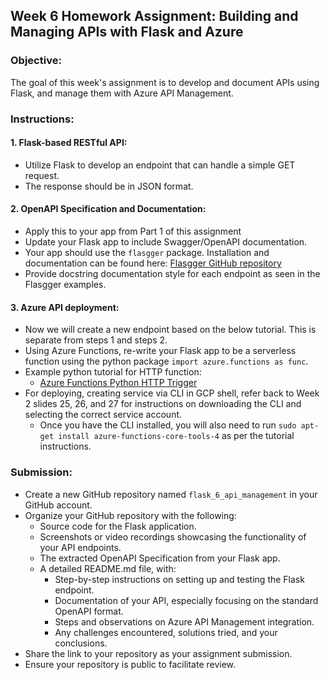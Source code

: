 ## **Week 6 Homework Assignment: Building and Managing APIs with Flask and Azure**

### **Objective**:
The goal of this week's assignment is to develop and document APIs using Flask, and manage them with Azure API Management.

### **Instructions**:

#### **1. Flask-based RESTful API**:
- Utilize Flask to develop an endpoint that can handle a simple GET request.
- The response should be in JSON format.

#### **2. OpenAPI Specification and Documentation**:
- Apply this to your app from Part 1 of this assignment 
- Update your Flask app to include Swagger/OpenAPI documentation.
- Your app should use the `flasgger` package. Installation and documentation can be found here: [Flasgger GitHub repository](https://github.com/flasgger/flasgger) 
- Provide docstring documentation style for each endpoint as seen in the Flasgger examples.

#### **3. Azure API deployment**: 
- Now we will create a new endpoint based on the below tutorial. This is separate from steps 1 and steps 2.
- Using Azure Functions, re-write your Flask app to be a serverless function using the python package `import azure.functions as func`.
- Example python tutorial for HTTP function: 
    - [Azure Functions Python HTTP Trigger](https://learn.microsoft.com/en-us/azure/azure-functions/create-first-function-cli-python?tabs=macos%2Cbash%2Cazure-cli&pivots=python-mode-decorators) 
- For deploying, creating service via CLI in GCP shell, refer back to Week 2 slides 25, 26, and 27 for instructions on downloading the CLI and selecting the correct service account.
    - Once you have the CLI installed, you will also need to run `sudo apt-get install azure-functions-core-tools-4` as per the tutorial instructions.



### **Submission**:
- Create a new GitHub repository named `flask_6_api_management` in your GitHub account.
- Organize your GitHub repository with the following:
  - Source code for the Flask application.
  - Screenshots or video recordings showcasing the functionality of your API endpoints.
  - The extracted OpenAPI Specification from your Flask app.
  - A detailed README.md file, with:
    - Step-by-step instructions on setting up and testing the Flask endpoint.
    - Documentation of your API, especially focusing on the standard OpenAPI format.
    - Steps and observations on Azure API Management integration.
    - Any challenges encountered, solutions tried, and your conclusions.
- Share the link to your repository as your assignment submission.
- Ensure your repository is public to facilitate review.